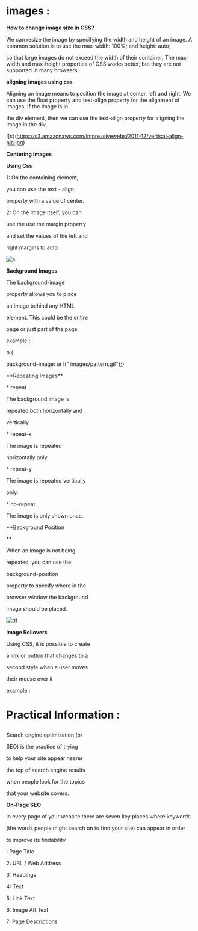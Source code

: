 # images :
**How to change image size in CSS?** <P>
We can resize the image by specifying the width and height of an image. A common solution is to use the max-width: 100%; and height: auto; <P>
so that large images do not exceed the width of their container. The max-width and max-height properties of CSS works better, but they are not supported in many browsers.<P>

**aligning images using css**<P>
Aligning an image means to position the image at center, left and right. We can use the float property and text-align property for the alignment of images. If the image is in<P>
the div element, then we can use the text-align property for aligning the image in the div<P>

![s}(https://s3.amazonaws.com/impressivewebs/2011-12/vertical-align-pic.jpg)<P>

**Centering images<P>
Using Css**<P>
1: On the containing element, <P>
you can use the text - align<P>
property with a value of center.<P>
2: On the image itself, you can <P>
use the use the margin property <P>
and set the values of the left and <P>
right margins to auto<P>
![s](https://css-tricks.com/wp-content/uploads/2011/10/centered.gif)<P>

**Background Images**<P>
The background-image<P>
property allows you to place <P>
an image behind any HTML <P>
element. This could be the entire <P>
page or just part of the page<P>

example :<P>
p {<P>
background-image: ur l(" images/pattern.gif");}<P>
<P>
**Repeating Images** <P>
* repeat<P>
The background image is <P>
repeated both horizontally and <P>
vertically <P>
* repeat-x<P>
The image is repeated <P>
horizontally only<P>
* repeat-y<P>
The image is repeated vertically <P>
only.<P>
* no-repeat<P>
The image is only shown once.<P>

**Background Position<P>
**

When an image is not being <P>
repeated, you can use the <P>
background-position<P>
property to specify where in the <P>
browser window the background <P>
image should be placed. <P>
![df](https://bitsofco.de/content/images/2016/06/position.png)<P>

**Image Rollovers**<P>
Using CSS, it is possible to create <P>
a link or button that changes to a <P>
second style when a user moves <P>
their mouse over it <P>

example :<P>
<style><P>
    /*<P>
      Rollover Image<P>
     */<P>
    .figure {<P>
        position: relative;<P>
        width: 360px; /* can be omitted for a regular non-lazy image */<P>
        max-width: 100%;<P>
    }<P>
    .figure img.image-hover {<P>
      position: absolute;<P>
      top: 0;<P><P>
      right: 0;<P>
      left: 0;<P>
      bottom: 0;<P>
      object-fit: contain;<P>
      opacity: 0;<P>
      transition: opacity .2s;<P>
    }<P>
    .figure:hover img.image-hover {<P>
      opacity: 1;<P>
    }<P>
</style><P>

# Practical Information :<P>
Search engine optimization (or <P>
SEO) is the practice of trying <P>
to help your site appear nearer <P>
the top of search engine results <P>
when people look for the topics <P>
that your website covers.<P>

**On-Page SEO**<P>
In every page of your website there are seven key places where keywords <P>
(the words people might search on to find your site) can appear in order <P>
to improve its findability<P>
: Page Title<P>
2: URL / Web Address<P>
3: Headings<P>
4: Text<P>
5: Link Text<P>
6: Image Alt Text<P>
7: Page Descriptions<P>
